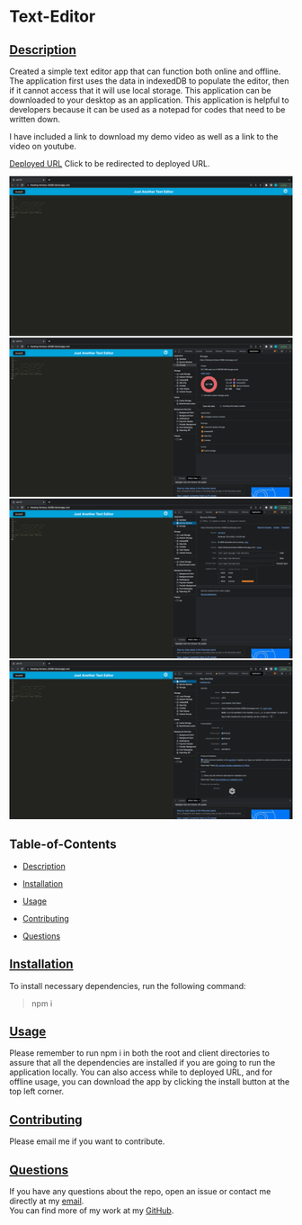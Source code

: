 # Text-Editor

##

## [Description](#table-of-contents)

Created a simple text editor app that can function both online and offline. The application first uses the data in indexedDB to populate the editor, then if it cannot access that it will use local storage. This application can be downloaded to your desktop as an application. This application is helpful to developers because it can be used as a notepad for codes that need to be written down.

I have included a link to download my demo video as well as a link to the video on youtube.

[Deployed URL](https://thawing-fortress-24698.herokuapp.com/) Click to be redirected to deployed URL. <br>

![Screenshot](https://github.com/rramosx11/Text-Editor/blob/main/assets/images/Screen%20Shot%202022-10-14%20at%204.24.13%20AM.png) <br>
![Screenshot](https://github.com/rramosx11/Text-Editor/blob/main/assets/images/Screen%20Shot%202022-10-14%20at%204.24.33%20AM.png) <br>
![Screenshot](https://github.com/rramosx11/Text-Editor/blob/main/assets/images/Screen%20Shot%202022-10-14%20at%204.24.48%20AM.png) <br>
![Screenshot](https://github.com/rramosx11/Text-Editor/blob/main/assets/images/Screen%20Shot%202022-10-14%20at%204.24.52%20AM.png) <br>

## Table-of-Contents

- [Description](#description)
- [Installation](#installation)
- [Usage](#usage)

- [Contributing](#contributing)
- [Questions](#questions)

## [Installation](#table-of-contents)

To install necessary dependencies, run the following command:<br>

> npm i

## [Usage](#table-of-contents)

Please remember to run npm i in both the root and client directories to assure that all the dependencies are installed if you are going to run the application locally. You can also access while to deployed URL, and for offline usage, you can download the app by clicking the install button at the top left corner.

## [Contributing](#table-of-contents)

Please email me if you want to contribute.

## [Questions](#table-of-contents)

If you have any questions about the repo, open an issue or contact me directly at my [email](mailto:rodolforamosd11@gmail.com).<br>
You can find more of my work at my [GitHub](https://github.com/rramosx11).
